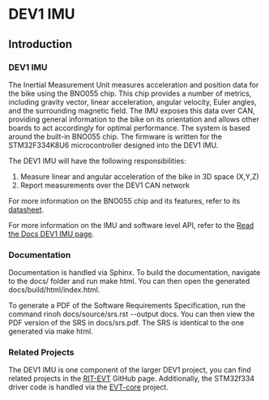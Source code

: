 # DEV1 IMU

## Introduction

### DEV1 IMU

The Inertial Measurement Unit measures acceleration and position data for the bike using the BNO055 chip. This chip provides a number of metrics, including gravity vector, linear acceleration, angular velocity, Euler angles, and the surrounding magnetic field. The IMU exposes this data over CAN, providing general information to the bike on its orientation and allows other boards to act accordingly for optimal performance. The system is based around the built-in BNO055 chip. The firmware is written for the STM32F334K8U6 microcontroller designed into the DEV1 IMU.

The DEV1 IMU will have the following responsibilities:
1. Measure linear and angular acceleration of the bike in 3D space (X,Y,Z)
2. Report measurements over the DEV1 CAN network

For more information on the BNO055 chip and its features, refer to its [datasheet](https://www.bosch-sensortec.com/media/boschsensortec/downloads/datasheets/bst-bno055-ds000.pdf).

For more information on the IMU and software level API, refer to the [Read the Docs DEV1 IMU page](https://imu.readthedocs.io).

### Documentation

Documentation is handled via Sphinx. To build the documentation, navigate to the docs/ folder and run make html. You can then open the generated docs/build/html/index.html.

To generate a PDF of the Software Requirements Specification, run the command rinoh docs/source/srs.rst --output docs. You can then view the PDF version of the SRS in docs/srs.pdf. The SRS is identical to the one generated via make html.

### Related Projects

The DEV1 IMU is one component of the larger DEV1 project, you can find related projects in the [RIT-EVT](https://github.com/RIT-EVT) GitHub page. Additionally, the STM32f334 driver code is handled via the [EVT-core](https://github.com/RIT-EVT/EVT-core) project.